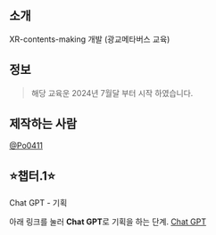 ## 소개
XR-contents-making 개발 (광교메타버스 교육)

## 정보
> 해당 교육운 2024년 7월달 부터 시작 하였습니다.

## 제작하는 사람
[@Po0411](https://github.com/Po0411)

## ⭐챕터.1⭐
Chat GPT - 기획

아래 링크를 눌러 **Chat GPT**로 기획을 하는 단계.
[Chat GPT]([https://chatgpt.com/)
